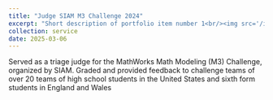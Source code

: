 ```yaml
---
title: "Judge SIAM M3 Challenge 2024"
excerpt: "Short description of portfolio item number 1<br/><img src='/images/500x300.png'>"
collection: service
date: 2025-03-06
---
```


Served as a triage judge for the MathWorks Math Modeling (M3) Challenge, organized by SIAM.
Graded and provided feedback to challenge teams of over 20 teams of high school students in the United States and sixth form students in England and Wales

